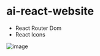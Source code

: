 # ai-react-website

<ul>
  <li> React Router Dom </li>
  <li> React Icons </li>
</ul>

![image](https://user-images.githubusercontent.com/94074831/160018817-9f5df2ab-e280-4a2e-bad0-34cf90bc3564.png)
